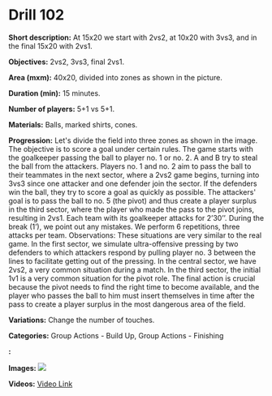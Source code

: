 # Drill 102

**Short description:**
At 15x20 we start with 2vs2, at 10x20 with 3vs3, and in the final 15x20 with 2vs1.

**Objectives:**
2vs2, 3vs3, final 2vs1.

**Area (mxm):**
40x20, divided into zones as shown in the picture.

**Duration (min):**
15 minutes.

**Number of players:**
5+1 vs 5+1.

**Materials:**
Balls, marked shirts, cones.

**Progression:**
Let's divide the field into three zones as shown in the image. The objective is to score a goal under certain rules. The game starts with the goalkeeper passing the ball to player no. 1 or no. 2. A and B try to steal the ball from the attackers. Players no. 1 and no. 2 aim to pass the ball to their teammates in the next sector, where a 2vs2 game begins, turning into 3vs3 since one attacker and one defender join the sector. If the defenders win the ball, they try to score a goal as quickly as possible. The attackers' goal is to pass the ball to no. 5 (the pivot) and thus create a player surplus in the third sector, where the player who made the pass to the pivot joins, resulting in 2vs1. Each team with its goalkeeper attacks for 2’30’’. During the break (1’), we point out any mistakes. We perform 6 repetitions, three attacks per team. Observations: These situations are very similar to the real game. In the first sector, we simulate ultra-offensive pressing by two defenders to which attackers respond by pulling player no. 3 between the lines to facilitate getting out of the pressing. In the central sector, we have 2vs2, a very common situation during a match. In the third sector, the initial 1v1 is a very common situation for the pivot role. The final action is crucial because the pivot needs to find the right time to become available, and the player who passes the ball to him must insert themselves in time after the pass to create a player surplus in the most dangerous area of the field.

**Variations:**
Change the number of touches.

**Categories:**
Group Actions - Build Up, Group Actions - Finishing

**:**


**Images:**
![](https://www.coachingfutsal.com/\images\de8d97e6da2b42c4834334cfd2896ddc53bb0f36e94ed0e3f3248d31c03dcd1aea71ffa64bcf9d2ac57f89268d8b5e252bed1210c47b07f9bb31cc788e4538a84db200bf1a01a.jpg)

**Videos:**
[Video Link](https://www.youtube.com/embed/81Z2-Sl17yk)

